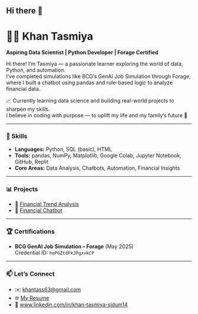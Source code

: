 ## Hi there 👋

# 👩‍💻 Khan Tasmiya

**Aspiring Data Scientist | Python Developer | Forage Certified**

Hi there! I’m Tasmiya — a passionate learner exploring the world of data, Python, and automation.  
I’ve completed simulations like BCG’s GenAI Job Simulation through Forage, where I built a chatbot using pandas and rule-based logic to analyze financial data.

📈 Currently learning data science and building real-world projects to sharpen my skills.  
I believe in coding with purpose — to uplift my life and my family’s future 💖

---

### 🌟 Skills
- **Languages:** Python, SQL (basic), HTML
- **Tools:** pandas, NumPy, Matplotlib, Google Colab, Jupyter Notebook, GitHub, Replit
- **Core Areas:** Data Analysis, Chatbots, Automation, Financial Insights

---

### 📊 Projects
- 🔗 [Financial Trend Analysis](https://github.com/khantasmiya/financial-trend-analysis)  
- 🤖 [Financial Chatbot](https://github.com/khantasmiya/financial-chatbot)

---

### 🏆 Certifications
- **BCG GenAI Job Simulation – Forage** (May 2025)  
Credential ID: `hoPGZtdFkJPgxvkCP`

---

### 📫 Let’s Connect
- ✉️ khantass63@gmail.com  
- 🌐 [My Resume](#)
- 💼 www.linkedin.com/in/khan-tasmiya-sidum14
  
